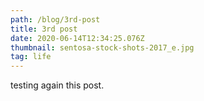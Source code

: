 ```yaml
---
path: /blog/3rd-post
title: 3rd post
date: 2020-06-14T12:34:25.076Z
thumbnail: sentosa-stock-shots-2017_e.jpg
tag: life
---
```

testing again this post.